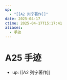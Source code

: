 ```yaml
---
up:
  - "[[A2 列宁著作]]"
date: 2025-04-17
ctime: 2025-04-17T15:17:41
aliases:
  - 手迹
---
```


# A25 手迹

- up: [[A2 列宁著作]]

